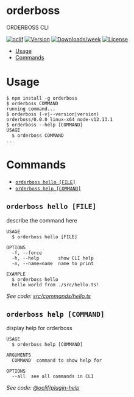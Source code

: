orderboss
=========

ORDERBOSS CLI

[![oclif](https://img.shields.io/badge/cli-oclif-brightgreen.svg)](https://oclif.io)
[![Version](https://img.shields.io/npm/v/orderboss.svg)](https://npmjs.org/package/orderboss)
[![Downloads/week](https://img.shields.io/npm/dw/orderboss.svg)](https://npmjs.org/package/orderboss)
[![License](https://img.shields.io/npm/l/orderboss.svg)](https://github.com/hoevelmanns/orderboss-cli/blob/master/package.json)

<!-- toc -->
* [Usage](#usage)
* [Commands](#commands)
<!-- tocstop -->
# Usage
<!-- usage -->
```sh-session
$ npm install -g orderboss
$ orderboss COMMAND
running command...
$ orderboss (-v|--version|version)
orderboss/0.0.0 linux-x64 node-v12.13.1
$ orderboss --help [COMMAND]
USAGE
  $ orderboss COMMAND
...
```
<!-- usagestop -->
# Commands
<!-- commands -->
* [`orderboss hello [FILE]`](#orderboss-hello-file)
* [`orderboss help [COMMAND]`](#orderboss-help-command)

## `orderboss hello [FILE]`

describe the command here

```
USAGE
  $ orderboss hello [FILE]

OPTIONS
  -f, --force
  -h, --help       show CLI help
  -n, --name=name  name to print

EXAMPLE
  $ orderboss hello
  hello world from ./src/hello.ts!
```

_See code: [src/commands/hello.ts](https://github.com/hoevelmanns/orderboss-cli/blob/v0.0.0/src/commands/hello.ts)_

## `orderboss help [COMMAND]`

display help for orderboss

```
USAGE
  $ orderboss help [COMMAND]

ARGUMENTS
  COMMAND  command to show help for

OPTIONS
  --all  see all commands in CLI
```

_See code: [@oclif/plugin-help](https://github.com/oclif/plugin-help/blob/v3.2.2/src/commands/help.ts)_
<!-- commandsstop -->
